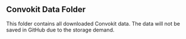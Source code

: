 ## Convokit Data Folder
This folder contains all downloaded Convokit data. The data will not be saved in GitHub due to the storage demand.
